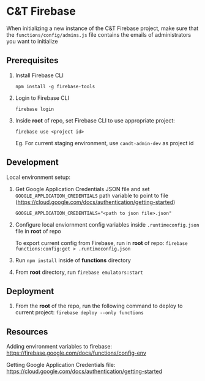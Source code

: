 # C&T Firebase

When initializing a new instance of the C&T Firebase project, make sure that the `functions/config/admins.js` file contains the emails of administrators you want to initialize

## Prerequisites

1. Install Firebase CLI

   `npm install -g firebase-tools`

2. Login to Firebase CLI

   `firebase login`

3. Inside **root** of repo, set Firebase CLI to use appropriate project:

   `firebase use <project id>`

   Eg. For current staging environment, use `candt-admin-dev` as project id

## Development

Local environment setup:

1. Get Google Application Credentials JSON file and set `GOOGLE_APPLICATION_CREDENTIALS` path variable to point to file (https://cloud.google.com/docs/authentication/getting-started)

   `GOOGLE_APPLICATION_CREDENTIALS="<path to json file>.json"`

2. Configure local enviornment config variables inside `.runtimeconfig.json` file in **root** of repo

   To export current config from Firebase, run in **root** of repo: `firebase functions:config:get > .runtimeconfig.json`

3. Run `npm install` inside of **functions** directory
4. From **root** directory, run `firebase emulators:start`

## Deployment

1. From the **root** of the repo, run the following command to deploy to current project:
   `firebase deploy --only functions`

## Resources

Adding environment variables to firebase: https://firebase.google.com/docs/functions/config-env

Getting Google Application Credentials file: https://cloud.google.com/docs/authentication/getting-started
